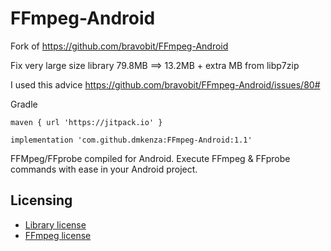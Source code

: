 # FFmpeg-Android
Fork of https://github.com/bravobit/FFmpeg-Android

Fix very large size library 
79.8MB ==> 13.2MB +  extra MB from libp7zip 

I used this advice
https://github.com/bravobit/FFmpeg-Android/issues/80# 

Gradle 

 `maven { url 'https://jitpack.io' }`

 `implementation 'com.github.dmkenza:FFmpeg-Android:1.1'`


FFMpeg/FFprobe compiled for Android.
Execute FFmpeg & FFprobe commands with ease in your Android project.




## Licensing
- [Library license](https://github.com/bravobit/FFmpeg-Android/blob/master/LICENSE)
- [FFmpeg license](https://www.ffmpeg.org/legal.html)
